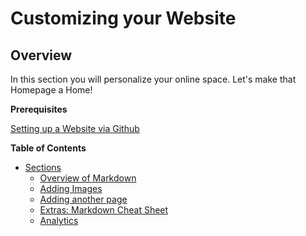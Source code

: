 # Customizing your Website

## Overview
In this section you will personalize your online space. Let's make that Homepage a Home!

**Prerequisites** 

[Setting up a Website via Github](start.md)

**Table of Contents** 

- [Sections](#)
	- [Overview of Markdown](#)
	- [Adding Images](#)
	- [Adding another page](#)
	- [Extras: Markdown Cheat Sheet](#)
	- [Analytics](#)


